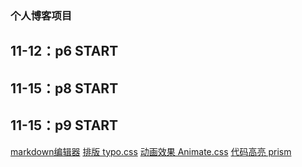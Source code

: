 ### 个人博客项目
## 11-12：p6 START
## 11-15：p8 START
## 11-15：p9 START

[markdown编辑器](https://pandao.github.io/editor.md/)
[排版 typo.css](https://github.com/sofish/typo.css)
[动画效果 Animate.css](https://daneden.github.io/animate.css)
[代码高亮 prism](http://github.com/PrismJS/prism)